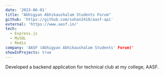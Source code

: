 ```yaml
---
date: '2023-06-01'
title: "Abhigyan Abhikaushalam Students Forum"
github: 'https://github.com/sohan2410/aasf-api'
external: 'https://www.aasf.in/'
tech:
  - Express.js
  - MySQL
  - Redis
company: 'AASF (Abhigyan Abhikaushalam Students' Forum)'
showInProjects: true
---
```


Developed a backend application for technical club at my college, AASF.
